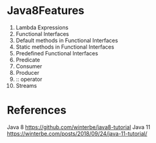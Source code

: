 # Java8Features
1. Lambda Expressions
2. Functional Interfaces
3. Default methods in Functional Interfaces
4. Static methods in Functional Interfaces
5. Predefined Functional Interfaces
6. Predicate
7. Consumer
8. Producer
9. :: operator
10. Streams

# References
Java 8
https://github.com/winterbe/java8-tutorial
Java 11
https://winterbe.com/posts/2018/09/24/java-11-tutorial/
